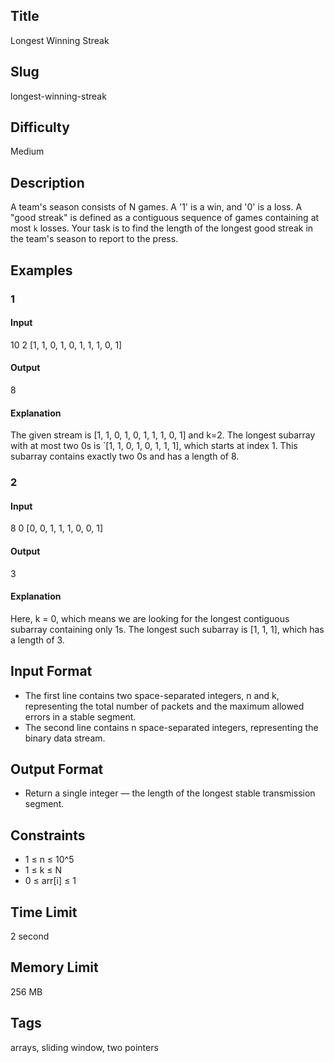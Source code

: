 ## Title

Longest Winning Streak

## Slug

longest-winning-streak

## Difficulty

Medium

## Description

A team's season consists of N games. A '1' is a win, and '0' is a loss. A "good streak" is defined as a contiguous sequence of games containing at most `k` losses. Your task is to find the length of the longest good streak in the team's season to report to the press.

## Examples

### 1

#### Input

10 2
[1, 1, 0, 1, 0, 1, 1, 1, 0, 1]

#### Output

8

#### Explanation

The given stream is [1, 1, 0, 1, 0, 1, 1, 1, 0, 1] and k=2. The longest subarray with at most two 0s is `[1, 1, 0, 1, 0, 1, 1, 1], which starts at index 1. This subarray contains exactly two 0s and has a length of 8.


### 2

#### Input

8 0
[0, 0, 1, 1, 1, 0, 0, 1]

#### Output

3

#### Explanation

Here, k = 0, which means we are looking for the longest contiguous subarray containing only 1s. 
The longest such subarray is [1, 1, 1], which has a length of 3.


## Input Format

- The first line contains two space-separated integers, n and k, representing the total number of packets and the maximum allowed errors in a stable segment.
- The second line contains n space-separated integers, representing the binary data stream.

## Output Format

- Return a single integer — the length of the longest stable transmission segment.

## Constraints

- 1 ≤ n ≤ 10^5
- 1 ≤ k ≤ N
- 0 ≤ arr[i] ≤ 1

## Time Limit

2 second

## Memory Limit

256 MB

## Tags

arrays, sliding window, two pointers